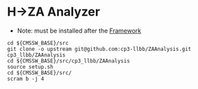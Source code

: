 # H->ZA Analyzer

   * Note: must be installed after the [Framework](https://github.com/cp3-llbb/Framework)

```
cd ${CMSSW_BASE}/src
git clone -o upstream git@github.com:cp3-llbb/ZAAnalysis.git cp3_llbb/ZAAnalysis
cd ${CMSSW_BASE}/src/cp3_llbb/ZAAnalysis
source setup.sh
cd ${CMSSW_BASE}/src/
scram b -j 4
```

